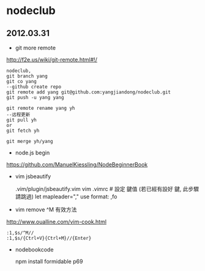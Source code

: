 # nodeclub

## 2012.03.31

* git more remote

http://f2e.us/wiki/git-remote.html#!/

    nodeclub,
    git branch yang
    git co yang
    --github create repo
    git remote add yang git@github.com:yangjiandong/nodeclub.git
    git push -u yang yang
   
    git remote rename yang yh
    --远程更新
    git pull yh
    or
    git fetch yh

    git merge yh/yang

* node.js begin

https://github.com/ManuelKiessling/NodeBeginnerBook

* vim jsbeautify

    .vim/plugin/jsbeautify.vim
    vim .vimrc # 設定 <leader> 鍵值 (若已經有設好 <leader> 鍵, 此步驟請跳過)
    let mapleader=","
    use format: 
    ,fo

* vim remove ^M 有效方法
    
http://www.oualline.com/vim-cook.html

    :1,$s/^M//
    :1,$s/{Ctrl+V}{Ctrl+M}//{Enter}

* nodebookcode

    npm install formidable 
    p69



